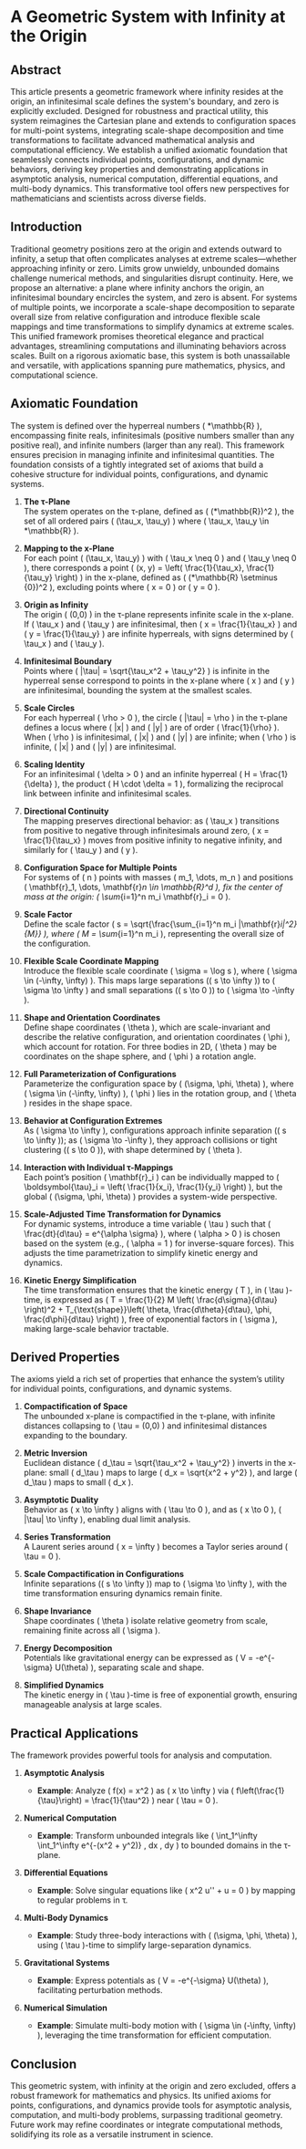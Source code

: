 # A Geometric System with Infinity at the Origin

## Abstract
This article presents a geometric framework where infinity resides at the origin, an infinitesimal scale defines the system's boundary, and zero is explicitly excluded. Designed for robustness and practical utility, this system reimagines the Cartesian plane and extends to configuration spaces for multi-point systems, integrating scale-shape decomposition and time transformations to facilitate advanced mathematical analysis and computational efficiency. We establish a unified axiomatic foundation that seamlessly connects individual points, configurations, and dynamic behaviors, deriving key properties and demonstrating applications in asymptotic analysis, numerical computation, differential equations, and multi-body dynamics. This transformative tool offers new perspectives for mathematicians and scientists across diverse fields.

## Introduction
Traditional geometry positions zero at the origin and extends outward to infinity, a setup that often complicates analyses at extreme scales—whether approaching infinity or zero. Limits grow unwieldy, unbounded domains challenge numerical methods, and singularities disrupt continuity. Here, we propose an alternative: a plane where infinity anchors the origin, an infinitesimal boundary encircles the system, and zero is absent. For systems of multiple points, we incorporate a scale-shape decomposition to separate overall size from relative configuration and introduce flexible scale mappings and time transformations to simplify dynamics at extreme scales. This unified framework promises theoretical elegance and practical advantages, streamlining computations and illuminating behaviors across scales. Built on a rigorous axiomatic base, this system is both unassailable and versatile, with applications spanning pure mathematics, physics, and computational science.

## Axiomatic Foundation
The system is defined over the hyperreal numbers \( *\mathbb{R} \), encompassing finite reals, infinitesimals (positive numbers smaller than any positive real), and infinite numbers (larger than any real). This framework ensures precision in managing infinite and infinitesimal quantities. The foundation consists of a tightly integrated set of axioms that build a cohesive structure for individual points, configurations, and dynamic systems.

1. **The τ-Plane**  
   The system operates on the τ-plane, defined as \( (*\mathbb{R})^2 \), the set of all ordered pairs \( (\tau_x, \tau_y) \) where \( \tau_x, \tau_y \in *\mathbb{R} \).

2. **Mapping to the x-Plane**  
   For each point \( (\tau_x, \tau_y) \) with \( \tau_x \neq 0 \) and \( \tau_y \neq 0 \), there corresponds a point \( (x, y) = \left( \frac{1}{\tau_x}, \frac{1}{\tau_y} \right) \) in the x-plane, defined as \( (*\mathbb{R} \setminus \{0\})^2 \), excluding points where \( x = 0 \) or \( y = 0 \).

3. **Origin as Infinity**  
   The origin \( (0,0) \) in the τ-plane represents infinite scale in the x-plane. If \( \tau_x \) and \( \tau_y \) are infinitesimal, then \( x = \frac{1}{\tau_x} \) and \( y = \frac{1}{\tau_y} \) are infinite hyperreals, with signs determined by \( \tau_x \) and \( \tau_y \).

4. **Infinitesimal Boundary**  
   Points where \( |\tau| = \sqrt{\tau_x^2 + \tau_y^2} \) is infinite in the hyperreal sense correspond to points in the x-plane where \( x \) and \( y \) are infinitesimal, bounding the system at the smallest scales.

5. **Scale Circles**  
   For each hyperreal \( \rho > 0 \), the circle \( |\tau| = \rho \) in the τ-plane defines a locus where \( |x| \) and \( |y| \) are of order \( \frac{1}{\rho} \). When \( \rho \) is infinitesimal, \( |x| \) and \( |y| \) are infinite; when \( \rho \) is infinite, \( |x| \) and \( |y| \) are infinitesimal.

6. **Scaling Identity**  
   For an infinitesimal \( \delta > 0 \) and an infinite hyperreal \( H = \frac{1}{\delta} \), the product \( H \cdot \delta = 1 \), formalizing the reciprocal link between infinite and infinitesimal scales.

7. **Directional Continuity**  
   The mapping preserves directional behavior: as \( \tau_x \) transitions from positive to negative through infinitesimals around zero, \( x = \frac{1}{\tau_x} \) moves from positive infinity to negative infinity, and similarly for \( \tau_y \) and \( y \).

8. **Configuration Space for Multiple Points**  
   For systems of \( n \) points with masses \( m_1, \dots, m_n \) and positions \( \mathbf{r}_1, \dots, \mathbf{r}_n \in \mathbb{R}^d \), fix the center of mass at the origin: \( \sum_{i=1}^n m_i \mathbf{r}_i = 0 \).

9. **Scale Factor**  
   Define the scale factor \( s = \sqrt{\frac{\sum_{i=1}^n m_i |\mathbf{r}_i|^2}{M}} \), where \( M = \sum_{i=1}^n m_i \), representing the overall size of the configuration.

10. **Flexible Scale Coordinate Mapping**  
    Introduce the flexible scale coordinate \( \sigma = \log s \), where \( \sigma \in (-\infty, \infty) \). This maps large separations (\( s \to \infty \)) to \( \sigma \to \infty \) and small separations (\( s \to 0 \)) to \( \sigma \to -\infty \).

11. **Shape and Orientation Coordinates**  
    Define shape coordinates \( \theta \), which are scale-invariant and describe the relative configuration, and orientation coordinates \( \phi \), which account for rotation. For three bodies in 2D, \( \theta \) may be coordinates on the shape sphere, and \( \phi \) a rotation angle.

12. **Full Parameterization of Configurations**  
    Parameterize the configuration space by \( (\sigma, \phi, \theta) \), where \( \sigma \in (-\infty, \infty) \), \( \phi \) lies in the rotation group, and \( \theta \) resides in the shape space.

13. **Behavior at Configuration Extremes**  
    As \( \sigma \to \infty \), configurations approach infinite separation (\( s \to \infty \)); as \( \sigma \to -\infty \), they approach collisions or tight clustering (\( s \to 0 \)), with shape determined by \( \theta \).

14. **Interaction with Individual τ-Mappings**  
    Each point’s position \( \mathbf{r}_i \) can be individually mapped to \( \boldsymbol{\tau}_i = \left( \frac{1}{x_i}, \frac{1}{y_i} \right) \), but the global \( (\sigma, \phi, \theta) \) provides a system-wide perspective.

15. **Scale-Adjusted Time Transformation for Dynamics**  
    For dynamic systems, introduce a time variable \( \tau \) such that \( \frac{dt}{d\tau} = e^{\alpha \sigma} \), where \( \alpha > 0 \) is chosen based on the system (e.g., \( \alpha = 1 \) for inverse-square forces). This adjusts the time parametrization to simplify kinetic energy and dynamics.

16. **Kinetic Energy Simplification**  
    The time transformation ensures that the kinetic energy \( T \), in \( \tau \)-time, is expressed as \( T = \frac{1}{2} M \left( \frac{d\sigma}{d\tau} \right)^2 + T_{\text{shape}}\left( \theta, \frac{d\theta}{d\tau}, \phi, \frac{d\phi}{d\tau} \right) \), free of exponential factors in \( \sigma \), making large-scale behavior tractable.

## Derived Properties
The axioms yield a rich set of properties that enhance the system’s utility for individual points, configurations, and dynamic systems.

1. **Compactification of Space**  
   The unbounded x-plane is compactified in the τ-plane, with infinite distances collapsing to \( \tau = (0,0) \) and infinitesimal distances expanding to the boundary.

2. **Metric Inversion**  
   Euclidean distance \( d_\tau = \sqrt{\tau_x^2 + \tau_y^2} \) inverts in the x-plane: small \( d_\tau \) maps to large \( d_x = \sqrt{x^2 + y^2} \), and large \( d_\tau \) maps to small \( d_x \).

3. **Asymptotic Duality**  
   Behavior as \( x \to \infty \) aligns with \( \tau \to 0 \), and as \( x \to 0 \), \( |\tau| \to \infty \), enabling dual limit analysis.

4. **Series Transformation**  
   A Laurent series around \( x = \infty \) becomes a Taylor series around \( \tau = 0 \).

5. **Scale Compactification in Configurations**  
   Infinite separations (\( s \to \infty \)) map to \( \sigma \to \infty \), with the time transformation ensuring dynamics remain finite.

6. **Shape Invariance**  
   Shape coordinates \( \theta \) isolate relative geometry from scale, remaining finite across all \( \sigma \).

7. **Energy Decomposition**  
   Potentials like gravitational energy can be expressed as \( V = -e^{-\sigma} U(\theta) \), separating scale and shape.

8. **Simplified Dynamics**  
   The kinetic energy in \( \tau \)-time is free of exponential growth, ensuring manageable analysis at large scales.

## Practical Applications
The framework provides powerful tools for analysis and computation.

1. **Asymptotic Analysis**  
   - **Example**: Analyze \( f(x) = x^2 \) as \( x \to \infty \) via \( f\left(\frac{1}{\tau}\right) = \frac{1}{\tau^2} \) near \( \tau = 0 \).

2. **Numerical Computation**  
   - **Example**: Transform unbounded integrals like \( \int_1^\infty \int_1^\infty e^{-(x^2 + y^2)} \, dx \, dy \) to bounded domains in the τ-plane.

3. **Differential Equations**  
   - **Example**: Solve singular equations like \( x^2 u'' + u = 0 \) by mapping to regular problems in τ.

4. **Multi-Body Dynamics**  
   - **Example**: Study three-body interactions with \( (\sigma, \phi, \theta) \), using \( \tau \)-time to simplify large-separation dynamics.

5. **Gravitational Systems**  
   - **Example**: Express potentials as \( V = -e^{-\sigma} U(\theta) \), facilitating perturbation methods.

6. **Numerical Simulation**  
   - **Example**: Simulate multi-body motion with \( \sigma \in (-\infty, \infty) \), leveraging the time transformation for efficient computation.

## Conclusion
This geometric system, with infinity at the origin and zero excluded, offers a robust framework for mathematics and physics. Its unified axioms for points, configurations, and dynamics provide tools for asymptotic analysis, computation, and multi-body problems, surpassing traditional geometry. Future work may refine coordinates or integrate computational methods, solidifying its role as a versatile instrument in science.
